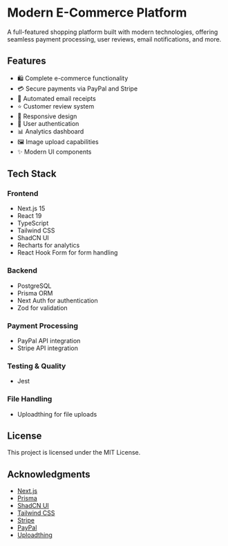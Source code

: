 # Modern E-Commerce Platform

A full-featured shopping platform built with modern technologies, offering seamless payment processing, user reviews, email notifications, and more.

## Features

- 🛍️ Complete e-commerce functionality
- 💳 Secure payments via PayPal and Stripe
- 📧 Automated email receipts
- ⭐ Customer review system
- 📱 Responsive design
- 🔐 User authentication
- 📊 Analytics dashboard
- 🖼️ Image upload capabilities
- ✨ Modern UI components

## Tech Stack

### Frontend
- Next.js 15
- React 19
- TypeScript
- Tailwind CSS
- ShadCN UI
- Recharts for analytics
- React Hook Form for form handling

### Backend
- PostgreSQL
- Prisma ORM
- Next Auth for authentication
- Zod for validation

### Payment Processing
- PayPal API integration
- Stripe API integration

### Testing & Quality
- Jest

### File Handling
- Uploadthing for file uploads

## License

This project is licensed under the MIT License.

## Acknowledgments

- [Next.js](https://nextjs.org/)
- [Prisma](https://www.prisma.io/)
- [ShadCN UI](https://ui.shadcn.com/)
- [Tailwind CSS](https://tailwindcss.com/)
- [Stripe](https://stripe.com/)
- [PayPal](https://www.paypal.com/)
- [Uploadthing](https://uploadthing.com/)